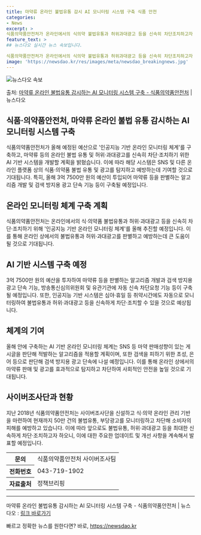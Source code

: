 ```yaml
---
title: 마약류 온라인 불법유통 감시 AI 모니터링 시스템 구축 식품 안전
categories:
- News
excerpt: >
식품의약품안전처가 온라인에서의 식의약 불법유통과 허위과대광고 등을 신속히 차단조치하고자 인공지능 기반의 감시…
feature_text: >
## 뉴스다오 실시간 뉴스 속보입니다.

식품의약품안전처가 온라인에서의 식의약 불법유통과 허위과대광고 등을 신속히 차단조치하고자 인공지능 기반의 감시…
image: 'https://newsdao.kr/res/images/meta/newsdao_breakingnews.jpg'
---
```


![뉴스다오 속보](https://newsdao.kr/res/images/meta/newsdao_breakingnews.jpg)

<p>출처: <a href="https://newsdao.kr/2981" rel="dofollow">마약류 온라인 불법유통 감시하는 AI 모니터링 시스템 구축 - 식품의약품안전처</a> | 뉴스다오</p>

<h2>식품·의약품안전처, 마약류 온라인 불법 유통 감시하는 AI 모니터링 시스템 구축</h2>

<p data-ke-size="size16">식품의약품안전처가 올해 예정된 예산으로 '인공지능 기반 온라인 모니터링 체계'를 구축하고, 마약류 등의 온라인 불법 유통 및 허위·과대광고를 신속히 차단·조치하기 위한 AI 기반 시스템을 개발할 계획을 밝혔습니다. 이에 따라 해당 시스템은 SNS 및 다른 온라인 플랫폼 상의 식품·의약품 불법 유통 및 광고를 탐지하고 예방하는데 기여할 것으로 기대됩니다. 특히, 올해 3억 7500만 원의 예산이 투입되어 마약류 등을 판별하는 알고리즘 개발 및 검색 방지용 광고 단속 기능 등이 구축될 예정입니다.</p>

<h2 data-ke-size="size26">온라인 모니터링 체계 구축 계획</h2>

<p data-ke-size="size16">식품의약품안전처는 온라인에서의 식·의약품 불법유통과 허위·과대광고 등을 신속히 차단·조치하기 위해 '인공지능 기반 온라인 모니터링 체계'를 올해 추진할 예정입니다. 이를 통해 온라인 상에서의 불법유통과 허위·과대광고를 판별하고 예방하는데 큰 도움이 될 것으로 기대됩니다.</p>

<h2 data-ke-size="size26">AI 기반 시스템 구축 예정</h2>

<p data-ke-size="size16">3억 7500만 원의 예산을 투자하여 마약류 등을 판별하는 알고리즘 개발과 검색 방지용 광고 단속 기능, 방송통신심의위원회 및 유관기관에 자동 신속 차단요청 기능 등이 구축될 예정입니다. 또한, 인공지능 기반 시스템은 심야·휴일 등 취약시간에도 자동으로 모니터링하여 불법유통과 허위·과대광고 등을 신속하게 차단·조치할 수 있을 것으로 예상됩니다.</p> 

<h2 data-ke-size="size26">체계의 기여</h2>

<p data-ke-size="size16">올해 안에 구축하는 AI 기반 온라인 모니터링 체계는 SNS 등 마약 판매성향이 있는 게시글을 판단해 적발하는 알고리즘을 적용할 계획이며, 또한 검색을 피하기 위한 초성, 은어 등으로 판단해 검색 방지용 광고 단속에 나설 예정입니다. 이를 통해 온라인 상에서의 마약류 판매 및 광고를 효과적으로 탐지하고 차단하여 사회적인 안전을 높일 것으로 기대됩니다.</p>

<h2 data-ke-size="size26">사이버조사단과 현황</h2>

<p data-ke-size="size16">지난 2018년 식품의약품안전처는 사이버조사단을 신설하고 식·의약 온라인 관리 기반을 마련하여 현재까지 50만 건의 불법유통, 부당광고를 모니터링하고 차단해 소비자의 피해를 예방하고 있습니다. 이에 따라 앞으로도 불법유통, 허위·과대광고 등을 최대한 신속하게 차단·조치하고자 하오니, 이에 대한 주요한 업데이트 및 개선 사항을 계속해서 발표할 예정입니다.</p>

<table>
	<tr>
		<th>문의</th>
		<td>식품의약품안전처 사이버조사팀</td>
	</tr>
	<tr>
		<th>전화번호</th>
		<td>043-719-1902</td>
	</tr>
	<tr>
		<th>자료출처</th>
		<td>정책브리핑 </td>
	</tr>
</table>

<hr>

<p data-ke-size="size16">마약류 온라인 불법유통 감시하는 AI 모니터링 시스템 구축 - 식품의약품안전처 | 뉴스다오 : <a href="https://newsdao.kr/2981">링크 바로가기</a></p> 

빠르고 정확한 뉴스를 원한다면? 바로, <a href="https://newsdao.kr" rel="dofollow">https://newsdao.kr</a>


    
